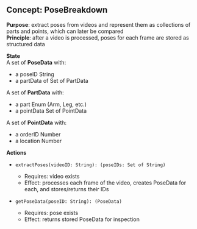 ## Concept: PoseBreakdown  
**Purpose**: extract poses from videos and represent them as collections of parts and points, which can later be compared  
**Principle**: after a video is processed, poses for each frame are stored as structured data  

**State**  
A set of **PoseData** with:  
- a poseID String  
- a partData of Set of PartData  

A set of **PartData** with:  
- a part Enum (Arm, Leg, etc.)  
- a pointData Set of PointData  

A set of **PointData** with:  
- a orderID Number  
- a location Number  

**Actions**  
- `extractPoses(videoID: String): (poseIDs: Set of String)`  
  - Requires: video exists  
  - Effect: processes each frame of the video, creates PoseData for each, and stores/returns their IDs  

- `getPoseData(poseID: String): (PoseData)`  
  - Requires: pose exists  
  - Effect: returns stored PoseData for inspection  
